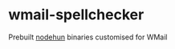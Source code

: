 # wmail-spellchecker

Prebuilt [nodehun](https://github.com/wulf/nodehun/) binaries customised for WMail
